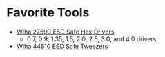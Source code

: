 # Favorite Tools

 * [Wiha 27590 ESD Safe Hex Drivers](https://www.wihatools.com/precision-esd-safe-metric-hex-screwdriver-8-piece-set)
   * 0.7, 0.9, 1.35, 1.5, 2.0, 2.5, 3.0, and 4.0 drivers.
 * [Wiha 44510 ESD Safe Tweezers](https://www.wihatools.com/esd-safe-tweezers-7a-sa-120mm)